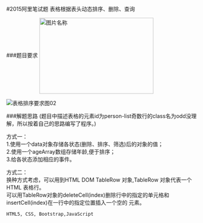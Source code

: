 #2015阿里笔试题 表格根据表头动态排序、删除、查询 

###题目要求
<img src="https://ql91.github.io/imgby91/aliTable/表格排序.png" width = "300" height = "200" alt="图片名称" align=center />
<!--![表格排序要求图01](https://ql91.github.io/imgby91/aliTable/表格排序.png =300*300)-->

![表格排序要求图02](https://ql91.github.io/imgby91/aliTable/要求.png)

###解题思路
(题目中描述表格的元素id为person-list奇数行的class名为odd没理解，所以按着自己的思路编写了程序。)<br>

方式一：<br>
1.使用一个data对象存储各状态(删除、排序、筛选)后的对象的值；<br>
2.使用一个ageArray数组存储年龄,便于排序；<br>
3.给各状态添加相应的事件。<br>

方式二：<br>
换种方式考虑，可以用到HTML DOM TableRow 对象,TableRow 对象代表一个 HTML 表格行。<br>
可以用TableRow对象的deleteCell(index)删除行中的指定的单元格和insertCell(index)在一行中的指定位置插入一个空的 元素。<br>

`HTML5, CSS, Bootstrap,JavaScript`

